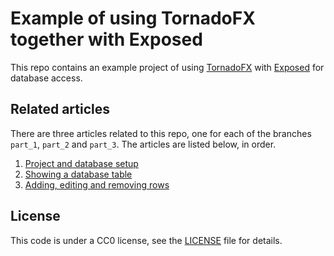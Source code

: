 # Example of using TornadoFX together with Exposed
This repo contains an example project of using
[TornadoFX](https://github.com/edvin/tornadofx) with
[Exposed](https://github.com/JetBrains/Exposed) for database access.

## Related articles
There are three articles related to this repo, one for each of the branches
`part_1`, `part_2` and `part_3`. The articles are listed below, in order.

1. [Project and database setup](https://slar.se/tornadofxexposed-pt-1-project-and-database-setup.html)
2. [Showing a database table](https://slar.se/tornadofxexposed-pt-2-showing-a-database-table.html)
3. [Adding, editing and removing rows](https://slar.se/tornadofxexposed-pt-3-adding-editing-and-removing-rows.html)

## License
This code is under a CC0 license, see the [LICENSE](LICENSE) file for details.
